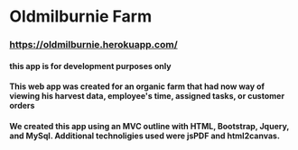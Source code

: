 # Oldmilburnie Farm

### https://oldmilburnie.herokuapp.com/

#### this app is for development purposes only

#### This web app was created for an organic farm that had now way of viewing his harvest data, employee's time, assigned tasks, or customer orders

#### We created this app using an MVC outline with HTML, Bootstrap, Jquery, and MySql.  Additional technoligies used were jsPDF and html2canvas.
